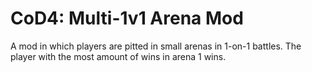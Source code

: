 # CoD4: Multi-1v1 Arena Mod
A mod in which players are pitted in small arenas in 1-on-1 battles. The player with the most amount of wins in arena 1 wins.
